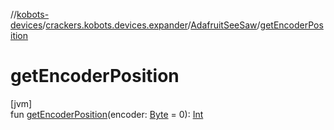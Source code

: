 //[kobots-devices](../../../index.md)/[crackers.kobots.devices.expander](../index.md)/[AdafruitSeeSaw](index.md)/[getEncoderPosition](get-encoder-position.md)

# getEncoderPosition

[jvm]\
fun [getEncoderPosition](get-encoder-position.md)(encoder: [Byte](https://kotlinlang.org/api/latest/jvm/stdlib/kotlin/-byte/index.html) = 0): [Int](https://kotlinlang.org/api/latest/jvm/stdlib/kotlin/-int/index.html)
